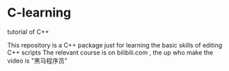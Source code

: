 # C-learning
tutorial of C++

This repository is a C++ package just for learning the basic skills of editing C++ scripts
The relevant course is on bilibili.com , the up who make the video is "黑马程序员"
